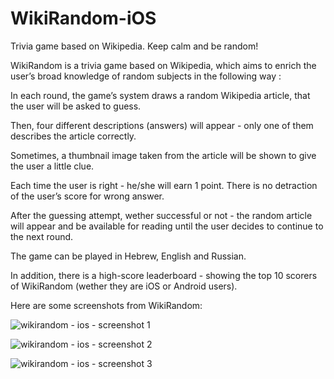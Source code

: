 # WikiRandom-iOS
Trivia game based on Wikipedia. Keep calm and be random!

WikiRandom is a trivia game based on Wikipedia, which aims to enrich the user’s broad knowledge of random subjects in the following way :

In each round, the game’s system draws a random Wikipedia article, that the user will be asked to guess.

Then, four different descriptions (answers) will appear - only one of them describes the article correctly.

Sometimes, a thumbnail image taken from the article will be shown to give the user a little clue.

Each time the user is right - he/she will earn 1 point. There is no detraction of the user’s score for wrong answer.

After the guessing attempt, wether successful or not - the random article will appear and be available for reading until the user decides to continue to the next round.

The game can be played in Hebrew, English and Russian.

In addition, there is a high-score leaderboard - showing the top 10 scorers of WikiRandom (wether they are iOS or Android users).

Here are some screenshots from WikiRandom:

![wikirandom - ios - screenshot 1](https://user-images.githubusercontent.com/25127522/28496361-736ecce6-6f71-11e7-98f2-bcde853eee11.png)


![wikirandom - ios - screenshot 2](https://user-images.githubusercontent.com/25127522/28496365-947e86ec-6f71-11e7-923f-adb521428509.png)


![wikirandom - ios - screenshot 3](https://user-images.githubusercontent.com/25127522/28496367-a074bf2a-6f71-11e7-9b9d-ad5a64c2924e.png)
